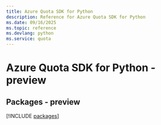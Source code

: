 ```yaml
---
title: Azure Quota SDK for Python
description: Reference for Azure Quota SDK for Python
ms.date: 09/16/2025
ms.topic: reference
ms.devlang: python
ms.service: quota
---
```

# Azure Quota SDK for Python - preview
## Packages - preview
[!INCLUDE [packages](quota-index.md)]